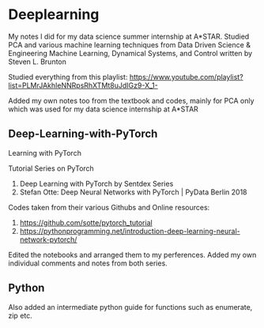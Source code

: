 # Deeplearning
My notes I did for my data science summer internship at A*STAR. Studied PCA and various machine learning techniques from Data Driven Science & Engineering Machine Learning, Dynamical Systems, and Control written by Steven L. Brunton

Studied everything from this playlist:
https://www.youtube.com/playlist?list=PLMrJAkhIeNNRpsRhXTMt8uJdIGz9-X_1-

Added my own notes too from the textbook and codes, mainly for PCA only which was used for my data science internship at A*STAR

## Deep-Learning-with-PyTorch
Learning with PyTorch

Tutorial Series on PyTorch
1. Deep Learning with PyTorch by Sentdex Series
2. Stefan Otte: Deep Neural Networks with PyTorch | PyData Berlin 2018

Codes taken from their various Githubs and Online resources:
1. https://github.com/sotte/pytorch_tutorial
2. https://pythonprogramming.net/introduction-deep-learning-neural-network-pytorch/

Edited the notebooks and arranged them to my perferences. Added my own individual comments and notes from both series.

## Python 
Also added an intermediate python guide for functions such as enumerate, zip etc.
